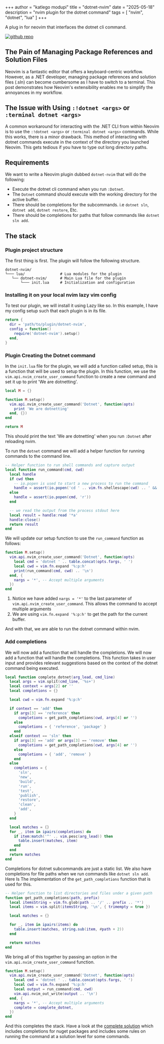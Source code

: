 +++
author = "katlego modupi"
title = "dotnet-nvim"
date = "2025-05-18"
description = "nvim plugin for the dotnet command"
tags = [
    "nvim", "dotnet", "lua"
]
+++

A plug in for neovim that interfaces the dotnet cli command.

[![github repo](https://img.shields.io/badge/dotnet_nvim-gray?logo=github)](https://github.com/kat-lego/dotnet-nvim)
<!--more-->

## The Pain of Managing Package References and Solution Files
Neovim is a fantastic editor that offers a keyboard-centric workflow. However, as a .NET developer, managing package references and solution files (.sln) can become cumbersome as I have to switch to a terminal. This post demonstrates how Neovim's extensibility enables me to simplify the annoyances in my workflow.

## The Issue with Using `:!dotnet <args>` or `:terminal dotnet <args>`
A common workaround for interacting with the .NET CLI from within Neovim is to use the `:!dotnet <args>` or `:terminal dotnet <args>` commands. While this works, there is a minor drawback. This method of interacting with dotnet commands execute in the context of the directory you launched Neovim. This gets tedious if you have to type out long directory paths.

## Requirements
We want to write a Neovim plugin dubbed `dotnet-nvim` that will do the following:
* Execute the dotnet cli command when you run `:Dotnet`.
* The `Dotnet` command should execute with the working directory for the active buffer.
* There should be completions for the subcommands. i.e `dotnet sln`, `dotnet add`, `dotnet restore`,
  Etc.
* There should be completions for paths that follow commands like `dotnet sln add`.

## The stack

### Plugin project structure
The first thing is first. The plugin will follow the following structure.

```
dotnet-nvim/
└─── lua/                # Lua modules for the plugin
   └── dotnet-nvim/      # Main Lua file for the plugin
       └─── init.lua     # Initialization and configuration
```

### Installing it on your local nvim lazy vim config
To test our plugin, we will install it using Lazy like so. In this example, I have my config setup
such that each plugin is in its file.

```lua
return {
  dir = 'path/to/plugin/dotnet-nvim',
  config = function()
    require('dotnet-nvim').setup()
  end,
}
```

### Plugin Creating the Dotnet command
In the `init.lua` file for the plugin, we will add a function called setup, this is a function that 
will be used to setup the plugin. In this function, we use the `vim.api.nvim_create_user_command`
function to create a new command and set it up to print 'We are dotnetting'.

```lua
local M = {}

function M.setup()
  vim.api.nvim_create_user_command('Dotnet', function(opts)
    print 'We are dotnetting'
  end, {})
end

return M
```

This should print the text 'We are dotnetting' when you run `:Dotnet` after reloading nvim.

To run the `dotnet` command we will add a helper function for running commands to the command
line.
```lua
-- Helper function to run shell commands and capture output
local function run_command(cmd, cwd)
  local handle
  if cwd then
    -- io.popen is used to start a new process to run the command
    handle = assert(io.popen('cd ' .. vim.fn.shellescape(cwd) .. ' && ' .. cmd, 'r'))
  else
    handle = assert(io.popen(cmd, 'r'))
  end

  -- we read the output from the process stdout here
  local result = handle:read '*a'
  handle:close()
  return result
end
```

We will update our setup function to use the `run_command` function as follows:
```lua
function M.setup()
  vim.api.nvim_create_user_command('Dotnet', function(opts)
    local cmd = 'dotnet ' .. table.concat(opts.fargs, ' ')
    local cwd = vim.fn.expand '%:p:h'
    print(run_command(cmd, cwd) .. '\n')
  end, {
    nargs = '*', -- Accept multiple arguments
  })
end
```
  
  1. Notice we have added `nargs = '*'` to the last parameter of `vim.api.nvim_create_user_command`.
  This allows the command to accept multiple arguments
  2. We are using `vim.fn.expand '%:p:h'` to get the path for the current buffer.

And with that, we are able to run the dotnet command within nvim.

### Add completions
We will now add a function that will handle the completions. We will now add a function that will
handle the completions. This function takes in user input and provides relevant suggestions based on
the context of the dotnet command being executed.

```lua
local function complete_dotnet(arg_lead, cmd_line)
  local args = vim.split(cmd_line, '%s+')
  local context = args[2] or ''
  local completions = {}

  local cwd = vim.fn.expand '%:p:h'

  if context == 'add' then
    if args[3] == 'reference' then
      completions = get_path_completions(cwd, args[4] or '')
    else
      completions = { 'reference', 'package' }
    end
  elseif context == 'sln' then
    if args[3] == 'add' or args[3] == 'remove' then
      completions = get_path_completions(cwd, args[4] or '')
    else
      completions = { 'add', 'remove' }
    end
  else
    completions = {
      'sln',
      'new',
      'build',
      'run',
      'test',
      'publish',
      'restore',
      'clean',
      'add',
    }
  end

  local matches = {}
  for _, item in ipairs(completions) do
    if item:match('^' .. vim.pesc(arg_lead)) then
      table.insert(matches, item)
    end
  end
  return matches
end
```

Completions for dotnet subcommands are just a static list. We also have completions for file paths
when we run commands like `dotnet sln add`. Here Is The implementation of the `get_path_completions`
function that is used for this.

```lua
-- Helper function to list directories and files under a given path
function get_path_completions(path, prefix)
  local itemsString = vim.fn.glob(path .. '/' .. prefix .. '*')
  local items = vim.split(itemsString, '\n', { trimempty = true })

  local matches = {}

  for _, item in ipairs(items) do
    table.insert(matches, string.sub(item, #path + 2))
  end

  return matches
end

```

We bring all of this together by passing an option in the `vim.api.nvim_create_user_command`
function.
```lua
function M.setup()
  vim.api.nvim_create_user_command('Dotnet', function(opts)
    local cmd = 'dotnet ' .. table.concat(opts.fargs, ' ')
    local cwd = vim.fn.expand '%:p:h'
    local output = run_command(cmd, cwd)
    vim.api.nvim_out_write(output .. '\n')
  end, {
    nargs = '*', -- Accept multiple arguments
    complete = complete_dotnet,
  })
end
```

And this completes the stack. Have a look at the [complete solution](https://github.com/kat-lego/dotnet-nvim) which includes completions for nuget packages and includes some rules on running the command at a solution level for some commands.

